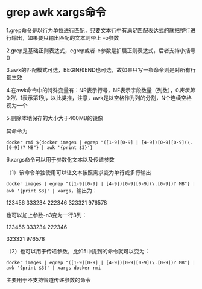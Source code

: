 # grep awk xargs命令



1.grep命令是以行为单位进行匹配，只要文本行中有满足匹配表达式的就把整行进行输出，如果要只输出匹配的文本则带上 -o参数



2.grep是基础正则表达式，egrep或者-e参数是扩展正则表达式，后者支持小括号()



3.awk的匹配模式可选，BEGIN和END也可选，故如果只写一条命令则是对所有行都生效



4.在awk命令中的特殊变量有：NR表示行号，NF表示字段数量（列数），$0表示第0列，$1表示第1列，以此类推，注意，awk是以空格作为列的分割，N个连续空格视为一个



5.删除本地保存的大小大于400MB的镜像

其命令为

`docker rmi ${docker images | egrep "([1-9][0-9] | [4-9])[0-9][0-9](\.[0-9])? MB"} | awk '{print $3}'}`



6.xargs命令可以用于参数化文本以及传递参数

（1）该命令单独使用可以让文本按照需求变为单行或多行输出

`docker images | egrep "([1-9][0-9] | [4-9])[0-9][0-9](\.[0-9])? MB"} | awk '{print $3}' | xargs`，输出为：

123456 333234 222346 323321 976578

也可以加上参数-n3变为一行3列：

123456 333234 222346

323321 976578



（2）也可以用于传递参数，比如5中提到的命令就可以变为：

`docker images | egrep "([1-9][0-9] | [4-9])[0-9][0-9](\.[0-9])? MB"} | awk '{print $3}' | xargs docker rmi`



主要用于不支持管道传递参数的命令
